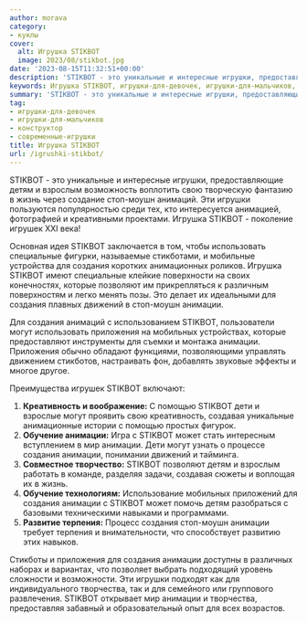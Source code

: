 ```yaml
---
author: morava
category:
- куклы
cover:
  alt: Игрушка STIKBOT
  image: 2023/08/stikbot.jpg
date: '2023-08-15T11:32:51+00:00'
description: 'STIKBOT - это уникальные и интересные игрушки, предоставляющие детям и взрослым возможность воплотить свою творческую фантазию в жизнь через создание...'
keywords: Игрушка STIKBOT, игрушки-для-девочек, игрушки-для-мальчиков, конструктор, современные-игрушки, stikbot, анимации, создания, игрушки, детям, стоп, моушн, могут, приложения, это, уникальные, взрослым, жизнь, анимаций, игрушка
summary: 'STIKBOT - это уникальные и интересные игрушки, предоставляющие детям и взрослым возможность воплотить свою творческую фантазию в жизнь через создание...'
tag:
- игрушки-для-девочек
- игрушки-для-мальчиков
- конструктор
- современные-игрушки
title: Игрушка STIKBOT
url: /igrushki-stikbot/
---
```


STIKBOT - это уникальные и интересные игрушки, предоставляющие детям и взрослым возможность воплотить свою творческую фантазию в жизнь через создание стоп-моушн анимаций. Эти игрушки пользуются популярностью среди тех, кто интересуется анимацией, фотографией и креативными проектами. Игрушка STIKBOT - поколение игрушек XXI века!

Основная идея STIKBOT заключается в том, чтобы использовать специальные фигурки, называемые стикботами, и мобильные устройства для создания коротких анимационных роликов. Игрушка STIKBOT имеют специальные клейкие поверхности на своих конечностях, которые позволяют им прикрепляться к различным поверхностям и легко менять позы. Это делает их идеальными для создания плавных движений в стоп-моушн анимации.

Для создания анимаций с использованием STIKBOT, пользователи могут использовать приложения на мобильных устройствах, которые предоставляют инструменты для съемки и монтажа анимации. Приложения обычно обладают функциями, позволяющими управлять движением стикботов, настраивать фон, добавлять звуковые эффекты и многое другое.

Преимущества игрушек STIKBOT включают:

1. **Креативность и воображение:** С помощью STIKBOT дети и взрослые могут проявить свою креативность, создавая уникальные анимационные истории с помощью простых фигурок.
1. **Обучение анимации:** Игра с STIKBOT может стать интересным вступлением в мир анимации. Дети могут узнать о процессе создания анимации, понимании движений и тайминга.
1. **Совместное творчество:** STIKBOT позволяют детям и взрослым работать в команде, разделяя задачи, создавая сюжеты и воплощая их в жизнь.
1. **Обучение технологиям:** Использование мобильных приложений для создания анимации с STIKBOT может помочь детям разобраться с базовыми техническими навыками и программами.
1. **Развитие терпения:** Процесс создания стоп-моушн анимации требует терпения и внимательности, что способствует развитию этих навыков.

Стикботы и приложения для создания анимации доступны в различных наборах и вариантах, что позволяет выбрать подходящий уровень сложности и возможности. Эти игрушки подходят как для индивидуального творчества, так и для семейного или группового развлечения. STIKBOT открывает мир анимации и творчества, предоставляя забавный и образовательный опыт для всех возрастов.